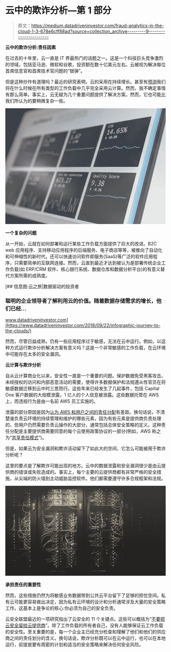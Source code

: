 # 云中的欺诈分析—第 1 部分

> 原文：<https://medium.datadriveninvestor.com/fraud-analytics-in-the-cloud-1-3-678e6cff88ad?source=collection_archive---------9----------------------->

**云中的欺诈分析:责任因素**

在过去的十年里，云一直是 IT 界最热门的话题之一。这是一个科技巨头竞争激烈的领域，包括亚马逊、微软和谷歌，投资额在数十亿美元左右。云被视为解决每位首席信息官和首席技术官问题的“银弹”。

但是这种炒作有道理吗？最近的研究表明，云的采用在持续增长。甚至有[预测](https://www.forbes.com/sites/louiscolumbus/2018/01/07/83-of-enterprise-workloads-will-be-in-the-cloud-by-2020/)我们将在什么时候在所有类型的工作负载中几乎完全采用云计算。然而，我不确定事情有那么简单。事实上，云无疑为几个重要问题提供了解决方案。然而，它也可能比我们所认为的要稍微复杂一些。

![](img/711fb2e1795611b65447890a6e7f4edc.png)

**一个复杂的问题**

从一开始，云就在如何部署和运行某些工作负载方面提供了巨大的改进。B2C web 应用程序、支持移动应用程序的后端服务、电子商店等等，被推向了自动化和可伸缩性的新时代。还可以快速访问软件即服务(SaaS)等广泛的软件应用程序，只需要简单的互联网连接。然而，云直到最近才达到被认为是部署传统企业工作负载(如 ERP/CRM 软件、核心银行系统、数据仓库和数据分析平台)的有意义替代方案所需的成熟度。

[](https://www.datadriveninvestor.com/2018/09/22/infographic-journey-to-the-clouds/) [## 信息图:云之旅|数据驱动的投资者

### 聪明的企业领导者了解利用云的价值。随着数据存储需求的增长，他们已经…

www.datadriveninvestor.com](https://www.datadriveninvestor.com/2018/09/22/infographic-journey-to-the-clouds/) 

然而，尽管日益成熟，仍有一些应用程序过于敏感，无法在云中运行。例如，以这种方式运行欺诈分析解决方案有意义吗？这是一个非常敏感的工作负载，在云环境中可能存在太多的安全漏洞。

**云计算与欺诈分析**

自从云计算商业化以来，安全性一直是一个重要的问题。保护数据免受黑客攻击、未经授权的访问和内部恶意活动的需要，使得许多数据保护和法规遵从性官员在将敏感数据迁移到云中时三思而行。这些年来已经发生了几起事件，包括 Capital One 客户数据的大规模泄露，1 亿人的个人信息被泄露。这些数据托管在 AWS 上，而违规行为是由一名前 AWS 员工实施的。

泄露的部分原因是因为[认为 AWS 和用户之间的责任分配](https://www.businessinsider.com/capital-one-hack-amazon-aws-breach-security-analysts-2019-8)有差距。换句话说，不清楚谁负责云环境的持续管理和维护的哪些元素，因为有些元素是提供商负责处理的，但用户仍然需要负责云操作的大部分，通常包括总体安全策略的定义。这种责任分配是主要提供商需要同意的每个云使用政策协议的一部分(例如，AWS 称之为“[共享责任模式](https://aws.amazon.com/compliance/shared-responsibility-model/)”)。

但是，如果云为安全漏洞和欺诈活动留下了如此大的空间，它怎么可能被用于欺诈分析呢？

这里的要点是了解欺诈可能出现的地方。云中的数据泄露和安全漏洞很少是由云提供商的错误或失败造成的。事实上，每个主要的云提供商都有非常严格的安全措施，从尖端的防火墙到主动威胁监控软件。他们都需要遵守许多合规框架和法规。

![](img/4c34720bc30fe627e5d7393fa1f0dad7.png)

**承担责任的重要性**

然而，这些措施仍然为将敏感业务数据带到公共云平台留下了足够的担忧空间。私有云可能更容易做出决定，因为私有云环境的设计和分析通常涉及大量的安全策略工作。这基本上是争论的核心:你必须为自己的安全负责。

云安全联盟最近的一项研究指出了云安全的 11 个关键点。这些可以概括为“[不要把云安全留给云提供商](https://www.zdnet.com/article/cloud-security-is-too-important-to-leave-to-cloud-providers/)”。除了工作负载的所有者自己，没有人能够保证云工作负载的安全性。至关重要的是，每一个企业主已经充分检查和理解了他们和他们的供应商之间的责任划分的含义。换句话说，欺诈分析既可以在云中运行，也可以在本地运行，前提是要有周密的计划和适当的安全策略来解决任何安全风险。